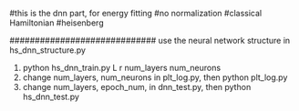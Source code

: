 #this is the dnn part, for energy fitting
#no normalization
#classical Hamiltonian
#heisenberg

#############################
use the neural network structure in hs_dnn_structure.py

1. python hs_dnn_train.py L r  num_layers num_neurons
2. change num_layers, num_neurons in plt_log.py, then
    python plt_log.py
3. change num_layers, epoch_num, in dnn_test.py, then
    python hs_dnn_test.py